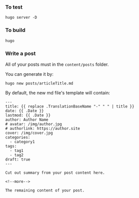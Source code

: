 ### To test

```
hugo server -D
```


### To build

```
hugo
```

### Write a post
All of your posts must in the `content/posts` folder.

You can generate it by:

```
hugo new posts/articleTitle.md
```

By default, the new md file's template will contain:

```
---
title: {{ replace .TranslationBaseName "-" " " | title }}
date: {{ .Date }}
lastmod: {{ .Date }}
author: Author Name
# avatar: /img/author.jpg
# authorlink: https://author.site
cover: /img/cover.jpg
categories:
  - category1
tags:
  - tag1
  - tag2
draft: true
---

Cut out summary from your post content here.

<!--more-->

The remaining content of your post.
```